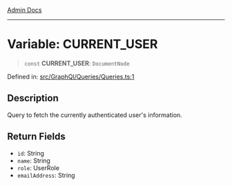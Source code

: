 [Admin Docs](/)

***

# Variable: CURRENT\_USER

> `const` **CURRENT\_USER**: `DocumentNode`

Defined in: [src/GraphQl/Queries/Queries.ts:1](https://github.com/PalisadoesFoundation/talawa-admin/blob/main/src/GraphQl/Queries/Queries.ts#L1)

## Description

Query to fetch the currently authenticated user's information.

## Return Fields

- `id`: String
- `name`: String
- `role`: UserRole
- `emailAddress`: String